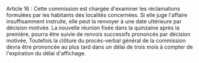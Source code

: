 Article 16 : Cette commission est chargée d'examiner les
réclamations formulées par les habitants des localités concernées.
Si elle juge l'affaire insuffisamment instruite, elle peut la renvoyer
à une date ultérieure par décision motivée. La nouvelle réunion fixée
dans la quinzaine après la première, pourra être suivie de renvois
successifs prononcés par décision motivée, Toutefois la clôture du
procès-verbal général de la commission devra être prononcée au plus tard
dans un délai de trois mois à compter de l'expiration du délai
d'affichage.